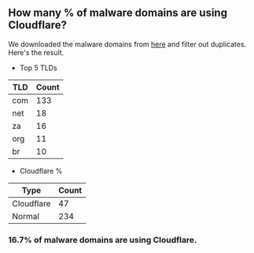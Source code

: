 ## How many % of malware domains are using Cloudflare?


We downloaded the malware domains from [here](https://urlhaus.abuse.ch) and filter out duplicates.
Here's the result.


[//]: # (start replacement)


- Top 5 TLDs

| TLD | Count |
| --- | --- |
| com | 133 |
| net | 18 |
| za | 16 |
| org | 11 |
| br | 10 |


- Cloudflare %

| Type | Count |
| --- | --- |
| Cloudflare | 47 |
| Normal | 234 |


### 16.7% of malware domains are using Cloudflare.